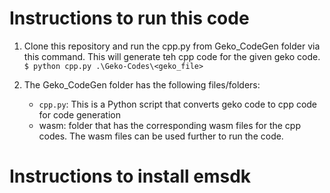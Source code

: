 # Instructions to run this code

1. Clone this repository and run the cpp.py from Geko_CodeGen folder via this command. This will generate teh cpp code for the given geko code.
```$ python cpp.py .\Geko-Codes\<geko_file>```

2. The Geko_CodeGen folder has the following files/folders:
   - `cpp.py`: This is a Python script that converts geko code to cpp code for code generation
   - wasm: folder that has the corresponding wasm files for the cpp codes. The wasm files can be used further to run the code.

# Instructions to install emsdk

